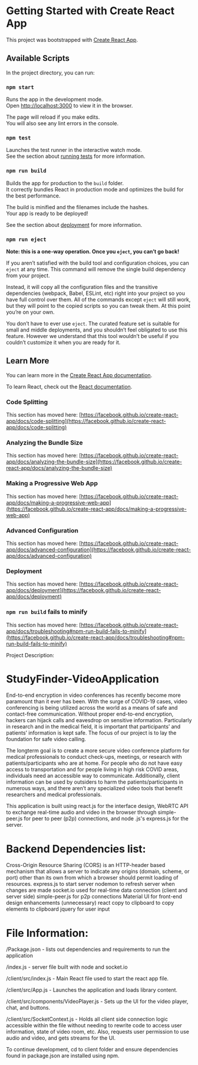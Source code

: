 # Getting Started with Create React App

This project was bootstrapped with [Create React App](https://github.com/facebook/create-react-app).

## Available Scripts

In the project directory, you can run:

### `npm start`

Runs the app in the development mode.\
Open [http://localhost:3000](http://localhost:3000) to view it in the browser.

The page will reload if you make edits.\
You will also see any lint errors in the console.

### `npm test`

Launches the test runner in the interactive watch mode.\
See the section about [running tests](https://facebook.github.io/create-react-app/docs/running-tests) for more information.

### `npm run build`

Builds the app for production to the `build` folder.\
It correctly bundles React in production mode and optimizes the build for the best performance.

The build is minified and the filenames include the hashes.\
Your app is ready to be deployed!

See the section about [deployment](https://facebook.github.io/create-react-app/docs/deployment) for more information.

### `npm run eject`

**Note: this is a one-way operation. Once you `eject`, you can’t go back!**

If you aren’t satisfied with the build tool and configuration choices, you can `eject` at any time. This command will remove the single build dependency from your project.

Instead, it will copy all the configuration files and the transitive dependencies (webpack, Babel, ESLint, etc) right into your project so you have full control over them. All of the commands except `eject` will still work, but they will point to the copied scripts so you can tweak them. At this point you’re on your own.

You don’t have to ever use `eject`. The curated feature set is suitable for small and middle deployments, and you shouldn’t feel obligated to use this feature. However we understand that this tool wouldn’t be useful if you couldn’t customize it when you are ready for it.

## Learn More

You can learn more in the [Create React App documentation](https://facebook.github.io/create-react-app/docs/getting-started).

To learn React, check out the [React documentation](https://reactjs.org/).

### Code Splitting

This section has moved here: [https://facebook.github.io/create-react-app/docs/code-splitting](https://facebook.github.io/create-react-app/docs/code-splitting)

### Analyzing the Bundle Size

This section has moved here: [https://facebook.github.io/create-react-app/docs/analyzing-the-bundle-size](https://facebook.github.io/create-react-app/docs/analyzing-the-bundle-size)

### Making a Progressive Web App

This section has moved here: [https://facebook.github.io/create-react-app/docs/making-a-progressive-web-app](https://facebook.github.io/create-react-app/docs/making-a-progressive-web-app)

### Advanced Configuration

This section has moved here: [https://facebook.github.io/create-react-app/docs/advanced-configuration](https://facebook.github.io/create-react-app/docs/advanced-configuration)

### Deployment

This section has moved here: [https://facebook.github.io/create-react-app/docs/deployment](https://facebook.github.io/create-react-app/docs/deployment)

### `npm run build` fails to minify

This section has moved here: [https://facebook.github.io/create-react-app/docs/troubleshooting#npm-run-build-fails-to-minify](https://facebook.github.io/create-react-app/docs/troubleshooting#npm-run-build-fails-to-minify)

Project Description:

# StudyFinder-VideoApplication
End-to-end encryption in video conferences has recently become more paramount than it ever has been. With the surge of COVID-19 cases, video conferencing is being utilized across the world as a means of safe and contact-free communication. Without proper end-to-end encryption, hackers can hijack calls and eavesdrop on sensitive information. Particularly in research and in the medical field, it is important that participants’ and patients’ information is kept safe. The focus of our project is to lay the foundation for safe video calling.

The longterm goal is to create a more secure video conference platform for medical professionals to conduct check-ups, meetings, or research with patients/participants who are at home. For people who do not have easy access to transportation and for people living in high risk COVID areas, individuals need an accessible way to communicate. Additionally, client information can be used by outsiders to harm the patients/participants in numerous ways, and there aren’t any specialized video tools that benefit researchers and medical professionals.

This application is built using react.js for the interface design, 
WebRTC API to exchange real-time audio and video in the browser
through simple-peer.js for peer to peer (p2p) connections, and node
.js's express.js for the server.

# Backend Dependencies list:
Cross-Origin Resource Sharing (CORS) is an HTTP-header based mechanism that allows a server to indicate any origins (domain, scheme, or port) other than its own from which a browser should permit loading of resources.
express.js to start server
nodemon to refresh server when changes are made
socket.io used for real-time data connection (client and server side)
simple-peer.js for p2p connections
Material UI for front-end design enhancements (unnecessary)
react copy to clipboard to copy elements to clipboard
jquery for user input

# File Information:
/Package.json - lists out dependencies and requirements to run the application

/index.js - server file built with node and socket.io

/client/src/index.js - Main React file used to start the react app
file.

/client/src/App.js - Launches the application and loads library
content.

/client/src/components/VideoPlayer.js - Sets up the UI for the video
player, chat, and buttons.

/client/src/SocketContext.js - Holds all client side connection
logic accessible within the file without needing to rewrite code
to access user information, state of video room, etc. Also, requests
user permission to use audio and video, and gets streams for the UI.

To continue development, cd to client folder and ensure
 dependencies found in package.json are installed using npm. 